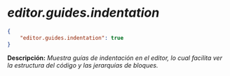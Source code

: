 <!-- Autor: Daniel Benjamin Perez Morales -->
<!-- GitHub: https://github.com/DanielBenjaminPerezMoralesDev13 -->
<!-- Gitlab: https://gitlab.com/DanielBenjaminPerezMoralesDev13 -->
<!-- Correo electrónico: danielperezdev@proton.me -->

# ***editor.guides.indentation***

```json
{
    "editor.guides.indentation": true
}
```

**Descripción:** *Muestra guías de indentación en el editor, lo cual facilita ver la estructura del código y las jerarquías de bloques.*
